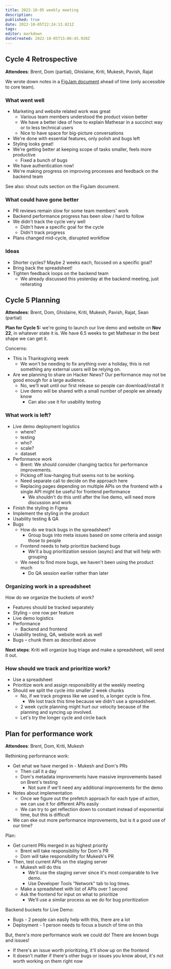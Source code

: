 ```yaml
---
title: 2022-10-05 weekly meeting
description: 
published: true
date: 2022-10-05T22:24:13.821Z
tags: 
editor: markdown
dateCreated: 2022-10-05T15:06:45.920Z
---
```


## Cycle 4 Retrospective
**Attendees**: Brent, Dom (partial), Ghislaine, Kriti, Mukesh, Pavish, Rajat

We wrote down notes in a [FigJam document](https://www.figma.com/file/0QNB2PXRorJzoYf6rJaBhH/Cycle-4-retrospective?node-id=0%3A1) ahead of time (only accessible to core team).

### What went well
- Marketing and website related work was great
    - Various team members understood the product vision better
    - We have a better idea of how to explain Mathesar in a succinct way or to less technical users
    - Nice to have space for big-picture conversations
- We're done with essential features, only polish and bugs left
- Styling looks great!
- We're getting better at keeping scope of tasks smaller, feels more productive
    - Fixed a bunch of bugs
- We have authentication now!
- We're making progress on improving processes and feedback on the backend team

See also: shout outs section on the FigJam document.

### What could have gone better
- PR reviews remain slow for some team members' work
- Backend performance progress has been slow / hard to follow
- We didn't track the cycle very well
    - Didn't have a specific goal for the cycle
    - Didn't track progress
- Plans changed mid-cycle, disrupted workflow

### Ideas
- Shorter cycles? Maybe 2 weeks each, focused on a specific goal?
- Bring back the spreadsheet!
- Tighten feedback loops on the backend team
    - We already discussed this yesterday at the backend meeting, just reiterating

## Cycle 5 Planning
**Attendees**: Brent, Dom, Ghislaine, Kriti, Mukesh, Pavish, Rajat, Sean (partial)

**Plan for Cycle 5:** we're going to launch our live demo and website on **Nov 22**, in whatever state it is. We have 6.5 weeks to get Mathesar in the best shape we can get it.

Concerns:
- This is Thanksgiving week
    - We won't be needing to fix anything over a holiday, this is not something any external users will be relying on.
- Are we planning to share on Hacker News? Our performance may not be good enough for a large audience.
    - No, we'll wait until our first release so people can download/install it
    - Live demo will be shared with a small number of people we already know
        - Can also use it for usability testing

### What work is left?
- Live demo deployment logistics
    - where?
    - testing
    - who?
    - scale?
    - dataset 
- Performance work
    - Brent: We should consider changing tactics for performance improvements. 
    - Picking off low-hanging fruit seems not to be working.
    - Need separate call to decide on the approach here
    - Replacing pages depending on multiple APIs on the frontend with a single API might be useful for frontend performance
        - We shouldn't do this until after the live demo, will need more discussion and work
- Finish the styling in Figma
- Implement the styling in the product
- Usability testing & QA
- Bugs
    - How do we track bugs in the spreadsheet?
        - Group bugs into meta issues based on some criteria and assign those to people
    - Frontend needs to help prioritize backend bugs
        - We'll a bug prioritization session (async) and that will help with grouping
    - We need to find more bugs, we haven't been using the product much
        - Do QA session earlier rather than later

### Organizing work in a spreadsheet
How do we organize the buckets of work?

- Features should be tracked separately
- Styling – one row per feature
- Live demo logistics
- Performance
    - Backend and frontend
- Usability testing, QA, website work as well
- Bugs – chunk them as described above

**Next steps**: Kriti will organize bug triage and make a spreadsheet, will send it out.

### How should we track and prioritize work?
- Use a spreadsheet
- Prioritize work and assign responsibility at the weekly meeting
- Should we split the cycle into smaller 2 week chunks
    - No, if we track progress like we used to, a longer cycle is fine.
        - We lost track this time because we didn't use a spreadsheet.
    - 2 week cycle planning might hurt our velocity because of the planning and syncing up involved.
    - Let's try the longer cycle and circle back

## Plan for performance work
**Attendees**: Brent, Dom, Kriti, Mukesh

Rethinking performance work:
- Get what we have merged in - Mukesh and Dom's PRs
    - Then call it a day
    - Dom's metadata improvements have massive improvements based on Brent's testing
        - Not sure if we'll need any additional improvements for the demo
- Notes about implementation
    - Once we figure out the prefetch approach for each type of action, we can use it for different APIs easily
    - We can try to get reflection down to constant instead of exponential time, but this is difficult
- We can eke out more performance improvements, but is it a good use of our time?

Plan:
- Get current PRs merged in as highest priority
    - Brent will take responsibility for Dom's PR
    - Dom will take responsibility for Mukesh's PR
- Then, test current APIs on the staging server
    - Mukesh will do this
        - We'll use the staging server since it's most comparable to live demo.
        - Use Developer Tools "Network" tab to log times.
    - Make a spreadsheet with list of APIs over 1 second
    - Ask the frontend for input on what to prioritize
        - We'll use a similar process as we do for bug prioritization

Backend buckets for Live Demo:
- Bugs - 2 people can easily help with this, there are a lot
- Deployment - 1 person needs to focus a bunch of time on this

But, there's more performance work we could do! There are known bugs and issues!
- If there's an issue worth prioritizing, it'll show up on the frontend
- It doesn't matter if there's other bugs or issues you know about, it's not worth working on them right now
